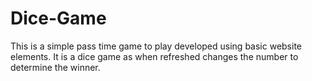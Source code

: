 # Dice-Game
This is a simple pass time game to play developed using basic website elements. It is a dice game as when refreshed changes the number to determine the winner.
